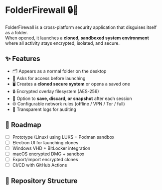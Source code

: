 # FolderFirewall 🔒📂

FolderFirewall is a cross-platform security application that disguises itself as a folder.  
When opened, it launches a **cloned, sandboxed system environment** where all activity stays encrypted, isolated, and secure.  

## ✨ Features
- 🗂️ Appears as a normal folder on the desktop
- 🔑 Asks for access before launching
- 🖥️ Creates a **cloned secure system** or opens a saved one
- 🔒 Encrypted overlay filesystem (AES-256)
- 🧹 Option to **save, discard, or snapshot** after each session
- 🌐 Configurable network rules (offline / VPN / Tor / full)
- 📝 Transparent logs for auditing

## 🚀 Roadmap
- [ ] Prototype (Linux) using LUKS + Podman sandbox
- [ ] Electron UI for launching clones
- [ ] Windows VHD + BitLocker integration
- [ ] macOS encrypted DMG + sandbox
- [ ] Export/import encrypted clones
- [ ] CI/CD with GitHub Actions

## 📂 Repository Structure
